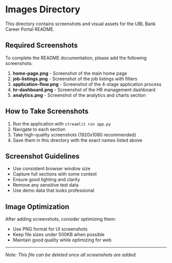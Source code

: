 # Images Directory

This directory contains screenshots and visual assets for the UBL Bank Career Portal README.

## Required Screenshots

To complete the README documentation, please add the following screenshots:

1. **home-page.png** - Screenshot of the main home page
2. **job-listings.png** - Screenshot of the job listings with filters
3. **application-flow.png** - Screenshot of the 4-stage application process
4. **hr-dashboard.png** - Screenshot of the HR management dashboard
5. **analytics.png** - Screenshot of the analytics and charts section

## How to Take Screenshots

1. Run the application with `streamlit run app.py`
2. Navigate to each section
3. Take high-quality screenshots (1920x1080 recommended)
4. Save them in this directory with the exact names listed above

## Screenshot Guidelines

- Use consistent browser window size
- Capture full sections with some context
- Ensure good lighting and clarity
- Remove any sensitive test data
- Use demo data that looks professional

## Image Optimization

After adding screenshots, consider optimizing them:
- Use PNG format for UI screenshots
- Keep file sizes under 500KB when possible
- Maintain good quality while optimizing for web

---

*Note: This file can be deleted once all screenshots are added.*
